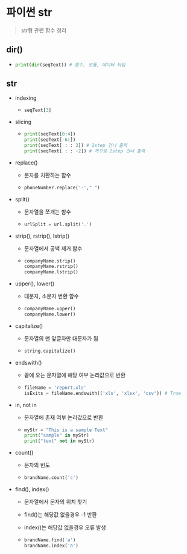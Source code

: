 # 파이썬 str

> str형 관련 함수 정리



## dir()

- ```python
  print(dir(seqText)) # 함수, 모듈, 데이터 타입
  ```



## str

- indexing

  - ```python
    seqText[3]
    ```

- slicing

  - ``` python 
    print(seqText[0:4])
    print(seqText[-6:])
    print(seqText[ : : 2]) # 2step 건너 출력
    print(seqText[ : : -2]) # 꺼꾸로 2step 건너 출력
    ```

- replace()

  - 문자를 치환하는 함수

  - ```python
    phoneNumber.replace('-'," ")
    ```

- split()

  - 문자열을 쪼개는 함수

  - ```python
    urlSplit = url.split('.')
    ```

- strip(), rstrip(), lstrip()

  - 문자열에서 공백 제거 함수

  - ```python
    companyName.strip()
    companyName.rstrip()
    companyName.lstrip()
    ```

- upper(), lower()

  - 대문자, 소문자 변환 함수 

  - ```python
    companyName.upper()
    companyName.lower()
    ```

- capitalize()

  - 문자열의 맨 앞글자만 대문자가 됨

  - ```python
    string.capitalize()
    ```

- endswith()

  - 끝에 오는 문자열에 해당 여부 논리값으로 반환

  - ```python
    fileName = 'report.xls'
    isExits = fileName.endswith(('xls', 'xlsx', 'csv')) # True
    ```

- in, not in 

  - 문자열에 존재 여부 논리값으로 반환

  - ```python
    myStr = "This is a sample Text"
    print("sample" in myStr)
    print("text" not in myStr)
    ```

- count()

  - 문자의 빈도

  - ```python
    brandName.count('c')
    ```

- find(), index()

  - 문자열에서 문자의 위치 찾기

  - find()는 해당값 없을경우 -1 반환

  - index()는 해당값 없을경우 오류 발생

  - ```python
    brandName.find('a')
    brandName.index('a')
    ```



